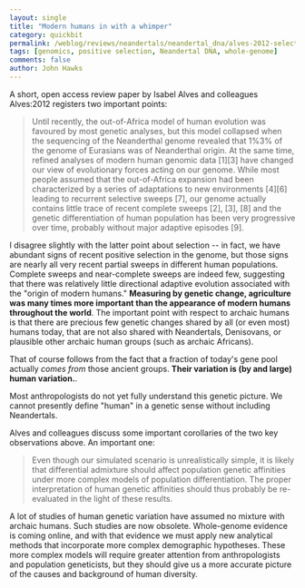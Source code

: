 ```yaml
---
layout: single 
title: "Modern humans in with a whimper" 
category: quickbit
permalink: /weblog/reviews/neandertals/neandertal_dna/alves-2012-selection-admixture.html
tags: [genomics, positive selection, Neandertal DNA, whole-genome] 
comments: false 
author: John Hawks 
---
```


A short, open access review paper by Isabel Alves and colleagues <bib>Alves:2012</bib> registers two important points: 

<blockquote>Until recently, the out-of-Africa model of human evolution was favoured by most genetic analyses, but this model collapsed when the sequencing of the Neanderthal genome revealed that 1%3% of the genome of Eurasians was of Neanderthal origin. At the same time, refined analyses of modern human genomic data [1][3] have changed our view of evolutionary forces acting on our genome. While most people assumed that the out-of-Africa expansion had been characterized by a series of adaptations to new environments [4][6] leading to recurrent selective sweeps [7], our genome actually contains little trace of recent complete sweeps [2], [3], [8] and the genetic differentiation of human population has been very progressive over time, probably without major adaptive episodes [9].</blockquote>

I disagree slightly with the latter point about selection -- in fact, we have abundant signs of recent positive selection in the genome, but those signs are nearly all very recent partial sweeps in different human populations. Complete sweeps and near-complete sweeps are indeed few, suggesting that there was relatively little directional adaptive evolution associated with the "origin of modern humans." <strong>Measuring by genetic change, agriculture was many times more important than the appearance of modern humans throughout the world</strong>. The important point with respect to archaic humans is that there are precious few genetic changes shared by all (or even most) humans today, that are not also shared with Neandertals, Denisovans, or plausible other archaic human groups (such as archaic Africans). 

That of course follows from the fact that a fraction of today's gene pool actually <em>comes from</em> those ancient groups. <strong>Their variation is (by and large) human variation.</strong>. 

Most anthropologists do not yet fully understand this genetic picture. We cannot presently define "human" in a genetic sense without including Neandertals. 

Alves and colleagues discuss some important corollaries of the two key observations above. An important one: 

<blockquote>Even though our simulated scenario is unrealistically simple, it is likely that differential admixture should affect population genetic affinities under more complex models of population differentiation. The proper interpretation of human genetic affinities should thus probably be re-evaluated in the light of these results. </blockquote>

A lot of studies of human genetic variation have assumed no mixture with archaic humans. Such studies are now obsolete. Whole-genome evidence is coming online, and with that evidence we must apply new analytical methods that incorporate more complex demographic hypotheses. These more complex models will require greater attention from anthropologists and population geneticists, but they should give us a more accurate picture of the causes and background of human diversity. 

